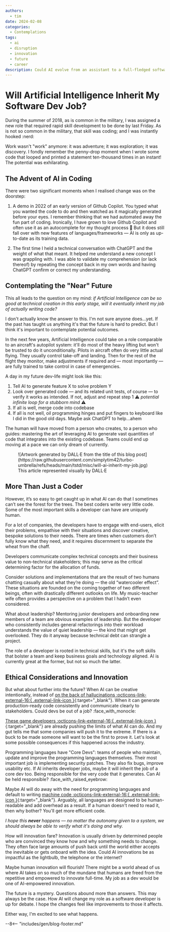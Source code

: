 ```yaml
---
authors:
  - tim
date: 2024-02-08
categories:
  - Contemplations
tags:
  - ai
  - disruption
  - innovation
  - future
  - career
description: Could AI evolve from an assistant to a full-fledged software developer, potentially replacing human coders?
---
```

# Will Artificial Intelligence Inherit My Software Dev Job?

During the summer of 2018, as is common in the military, I was assigned a new role that required rapid skill development to be done by last Friday. As is not so common in the military, that skill was coding; and I was instantly hooked :nerd:

Work wasn't "work" anymore: it was adventure; it was exploration; it was discovery. I fondly remember the penny-drop moment when I wrote some code that looped and printed a statement ten-thousand times in an instant! The potential was exhilarating.

<!-- more -->

## The Advent of AI in Coding

There were two significant moments when I realised change was on the doorstep:

1. A demo in 2022 of an early version of Github Copilot. You typed what you wanted the code to do and then watched as it magically generated before your eyes. I remember thinking that we had automated away the fun part of coding. Ironically, I have grown to love Github Copilot and often use it as an autocomplete for my thought process :shushing_face: But it does still fall over with new features of languages/frameworks — AI is only as up-to-date as its training data.

2. The first time I held a technical conversation with ChatGPT and the weight of what that meant. It helped me understand a new concept I was grappling with. I was able to validate my comprehension (or lack thereof) by repeating the concept back in my own words and having ChatGPT confirm or correct my understanding.

## Contemplating the "Near" Future

This all leads to the question on my mind: _if Artificial Intelligence can be so good at technical creation in this early stage, will it eventually inherit my job of actually writing code?_

I don't actually know the answer to this. I'm not sure anyone does...yet. If the past has taught us anything it's that the future is hard to predict. But I think it's important to contemplate potential outcomes.

In the next few years, Artificial Intelligence could take on a role comparable to an aircraft's autopilot system: it'll do most of the heavy lifting but won't be trusted to do it unconditionally. Pilots in aircraft often do very little actual flying. They usually control take-off and landing. Then for the rest of the flight they monitor, make adjustments if required and — most importantly — are fully trained to take control in case of emergencies.

A day in my future dev-life might look like this:

1. Tell AI to generate feature X to solve problem Y
1. Look over generated code — and its related unit tests, of course — to verify it works as intended. If not, adjust and repeat step 1 :warning: _potential infinite loop for a stubborn mind_ :warning:
1. If all is well, merge code into codebase
1. If all is not well, oil programming hinges and put fingers to keyboard like I did in the good old days. Maybe ask ChatGPT to help...ahem

The human will have moved from a person who creates, to a person who guides: mastering the art of leveraging AI to generate vast quantities of code that integrates into the existing codebase. Teams could end up moving at a pace we can only dream of currently.

<figure markdown>
  ![Artwork generated by DALL·E from the title of this blog post](https://raw.githubusercontent.com/simplytim42/turbo-umbrella/refs/heads/main/tstd/misc/will-ai-inherit-my-job.jpg)
  <figcaption>This article represented visually by DALL·E</figcaption>
</figure>

## More Than Just a Coder

However, it’s so easy to get caught up in what AI can do that I sometimes can’t see the forest for the trees. The best coders write very little code. Some of the most important skills a developer can have are uniquely human.

For a lot of companies, the developers have to engage with end-users, elicit their problems, empathise with their situations and discover creative, bespoke solutions to their needs. There are times when customers don’t fully know what they need, and it requires discernment to separate the wheat from the chaff.

Developers communicate complex technical concepts and their business value to non-technical stakeholders; this may serve as the critical determining factor for the allocation of funds.

Consider solutions and implementations that are the result of two humans chatting casually about what they’re doing — the old “watercooler effect”. These situations are founded on the coming together of two different beings, often with drastically different outlooks on life. My music-teacher wife often provides a perspective on a problem that I hadn’t even considered.

What about leadership? Mentoring junior developers and onboarding new members of a team are obvious examples of leadership. But the developer who consistently includes general refactorings into their workload understands the value of quiet leadership — the kind that might get overlooked. They do it anyway because technical debt can strangle a project.

The role of a developer is rooted in technical skills, but it's the soft skills that bolster a team and keep business goals and technology aligned. AI is currently great at the former, but not so much the latter.

## Ethical Considerations and Innovation
But what about further into the future? When AI can be creative intentionally, instead of [on the back of hallucinations :octicons-link-external-16:{ .external-link-icon }](https://www.smartcompany.com.au/technology/artificial-intelligence/openai-ceo-sam-altman-ai-hallucinations/){:target="_blank"}. When it can generate production-ready code consistently and communicate clearly to stakeholders. Could devs be out of a job? :face_with_monocle:


[These game developers :octicons-link-external-16:{ .external-link-icon }](https://finance.yahoo.com/news/game-being-made-ai-worried-134537455.html){:target="_blank"} are already pushing the limits of what AI can do. And my gut tells me that some companies will push it to the extreme. If there is a buck to be made someone will want to be the first to prove it.  Let's look at some possible consequences if this happened across the industry.

Programming languages have "Core Devs": teams of people who maintain, update and improve the programming languages themselves. Their most important job is implementing security patches. They also fix bugs, improve usability etc. If AI inherits developer jobs, maybe it will inherit the job of a core dev too. Being responsible for the very code that it generates. Can AI be held responsible? :face_with_raised_eyebrow:

Maybe AI will do away with the need for programming languages and default to writing [machine code :octicons-link-external-16:{ .external-link-icon }](https://en.wikipedia.org/wiki/Machine_code){:target="_blank"}. Arguably, all languages are designed to be human-readable and add overhead as a result. If a human doesn't need to read it, then why bother? You'll get more efficient code.

_I hope this **never** happens — no matter the autonomy given to a system, we should always be able to verify what it's doing and why._

How will innovation fare? Innovation is usually driven by determined people who are convinced they know how and why something needs to change. They often face large amounts of push back until the world either accepts the inevitable or gets onboard with the idea. Could AI innovations be as impactful as the lightbulb, the telephone or the internet?

Maybe human innovation will flourish! There might be a world ahead of us where AI takes on so much of the mundane that humans are freed from the repetitive and empowered to innovate full-time. My job as a dev would be one of AI-empowered innovation.

The future is a mystery. Questions abound more than answers. This may always be the case. How AI will change my role as a software developer is up for debate. I hope the changes feel like improvements to those it affects.

Either way, I'm excited to see what happens.

--8<-- "includes/gen/blog-footer.md"